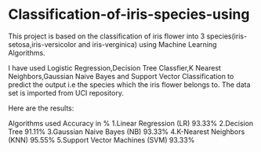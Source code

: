 # Classification-of-iris-species-using
This project is based on the classification of iris flower into 3 species(iris-setosa,iris-versicolor and iris-verginica) using Machine Learning Algorithms.

I have used Logistic Regression,Decision Tree Classfier,K Nearest Neighbors,Gaussian Naive Bayes and Support Vector Classification to predict the output i.e the species which the iris flower belongs to. The data set is imported from UCI repository.

Here are the results:

Algorithms used Accuracy in % 1.Linear Regression (LR) 93.33% 2.Decision Tree 91.11% 3.Gaussian Naive Bayes (NB) 93.33% 4.K-Nearest Neighbors (KNN) 95.55% 5.Support Vector Machines (SVM) 93.33%
